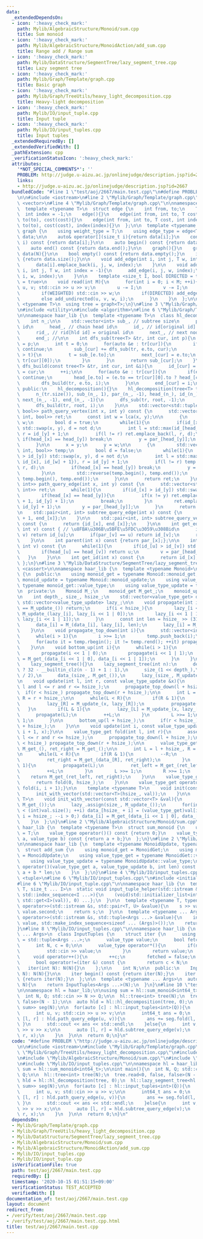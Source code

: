 ```yaml
---
data:
  _extendedDependsOn:
  - icon: ':heavy_check_mark:'
    path: Mylib/AlgebraicStructure/Monoid/sum.cpp
    title: Sum monoid
  - icon: ':heavy_check_mark:'
    path: Mylib/AlgebraicStructure/MonoidAction/add_sum.cpp
    title: Range add / Range sum
  - icon: ':heavy_check_mark:'
    path: Mylib/DataStructure/SegmentTree/lazy_segment_tree.cpp
    title: Lazy segment tree
  - icon: ':heavy_check_mark:'
    path: Mylib/Graph/Template/graph.cpp
    title: Basic graph
  - icon: ':heavy_check_mark:'
    path: Mylib/Graph/TreeUtils/heavy_light_decomposition.cpp
    title: Heavy-light decomposition
  - icon: ':heavy_check_mark:'
    path: Mylib/IO/input_tuple.cpp
    title: Input tuple
  - icon: ':heavy_check_mark:'
    path: Mylib/IO/input_tuples.cpp
    title: Input tuples
  _extendedRequiredBy: []
  _extendedVerifiedWith: []
  _pathExtension: cpp
  _verificationStatusIcon: ':heavy_check_mark:'
  attributes:
    '*NOT_SPECIAL_COMMENTS*': ''
    PROBLEM: http://judge.u-aizu.ac.jp/onlinejudge/description.jsp?id=2667
    links:
    - http://judge.u-aizu.ac.jp/onlinejudge/description.jsp?id=2667
  bundledCode: "#line 1 \"test/aoj/2667/main.test.cpp\"\n#define PROBLEM \"http://judge.u-aizu.ac.jp/onlinejudge/description.jsp?id=2667\"\
    \n\n#include <iostream>\n#line 2 \"Mylib/Graph/Template/graph.cpp\"\n#include\
    \ <vector>\n#line 4 \"Mylib/Graph/Template/graph.cpp\"\n\nnamespace haar_lib {\n\
    \  template <typename T>\n  struct edge {\n    int from, to;\n    T cost;\n  \
    \  int index = -1;\n    edge(){}\n    edge(int from, int to, T cost): from(from),\
    \ to(to), cost(cost){}\n    edge(int from, int to, T cost, int index): from(from),\
    \ to(to), cost(cost), index(index){}\n  };\n\n  template <typename T>\n  struct\
    \ graph {\n    using weight_type = T;\n    using edge_type = edge<T>;\n\n    std::vector<std::vector<edge<T>>>\
    \ data;\n\n    auto& operator[](size_t i){return data[i];}\n    const auto& operator[](size_t\
    \ i) const {return data[i];}\n\n    auto begin() const {return data.begin();}\n\
    \    auto end() const {return data.end();}\n\n    graph(){}\n    graph(int N):\
    \ data(N){}\n\n    bool empty() const {return data.empty();}\n    int size() const\
    \ {return data.size();}\n\n    void add_edge(int i, int j, T w, int index = -1){\n\
    \      data[i].emplace_back(i, j, w, index);\n    }\n\n    void add_undirected(int\
    \ i, int j, T w, int index = -1){\n      add_edge(i, j, w, index);\n      add_edge(j,\
    \ i, w, index);\n    }\n\n    template <size_t I, bool DIRECTED = true, bool WEIGHTED\
    \ = true>\n    void read(int M){\n      for(int i = 0; i < M; ++i){\n        int\
    \ u, v; std::cin >> u >> v;\n        u -= I;\n        v -= I;\n        T w = 1;\n\
    \        if(WEIGHTED) std::cin >> w;\n        if(DIRECTED) add_edge(u, v, w, i);\n\
    \        else add_undirected(u, v, w, i);\n      }\n    }\n  };\n\n  template\
    \ <typename T>\n  using tree = graph<T>;\n}\n#line 3 \"Mylib/Graph/TreeUtils/heavy_light_decomposition.cpp\"\
    \n#include <utility>\n#include <algorithm>\n#line 6 \"Mylib/Graph/TreeUtils/heavy_light_decomposition.cpp\"\
    \n\nnamespace haar_lib {\n  template <typename T>\n  class hl_decomposition {\n\
    \    int n_;\n\n    std::vector<int> sub_, // subtree size\n      par_, // parent\
    \ id\n      head_, // chain head id\n      id_, // id[original id] = hld id\n\
    \      rid_, // rid[hld id] = original id\n      next_, // next node in a chain\n\
    \      end_; //\n\n    int dfs_sub(tree<T> &tr, int cur, int p){\n      par_[cur]\
    \ = p;\n      int t = 0;\n      for(auto &e : tr[cur]){\n        if(e.to == p)\
    \ continue;\n        sub_[cur] += dfs_sub(tr, e.to, cur);\n        if(sub_[e.to]\
    \ > t){\n          t = sub_[e.to];\n          next_[cur] = e.to;\n          std::swap(e,\
    \ tr[cur][0]);\n        }\n      }\n      return sub_[cur];\n    }\n\n    void\
    \ dfs_build(const tree<T> &tr, int cur, int &i){\n      id_[cur] = i;\n      rid_[i]\
    \ = cur;\n      ++i;\n\n      for(auto &e : tr[cur]){\n        if(e.to == par_[cur])\
    \ continue;\n        head_[e.to] = (e.to == tr[cur][0].to ? head_[cur] : e.to);\n\
    \        dfs_build(tr, e.to, i);\n      }\n\n      end_[cur] = i;\n    }\n\n \
    \ public:\n    hl_decomposition(){}\n    hl_decomposition(tree<T> tr, int root):\n\
    \      n_(tr.size()), sub_(n_, 1), par_(n_, -1), head_(n_), id_(n_), rid_(n_),\
    \ next_(n_, -1), end_(n_, -1){\n      dfs_sub(tr, root, -1);\n      int i = 0;\n\
    \      dfs_build(tr, root, i);\n    }\n\n    std::vector<std::tuple<int, int,\
    \ bool>> path_query_vertex(int x, int y) const {\n      std::vector<std::tuple<int,\
    \ int, bool>> ret;\n      const int w = lca(x, y);\n\n      {\n        int y =\
    \ w;\n        bool d = true;\n        while(1){\n          if(id_[x] > id_[y])\
    \ std::swap(x, y), d = not d;\n          int l = std::max(id_[head_[y]], id_[x]),\
    \ r = id_[y] + 1;\n          if(l != r) ret.emplace_back(l, r, d);\n         \
    \ if(head_[x] == head_[y]) break;\n          y = par_[head_[y]];\n        }\n\
    \      }\n\n      x = y;\n      y = w;\n\n      {\n        std::vector<std::tuple<int,\
    \ int, bool>> temp;\n        bool d = false;\n        while(1){\n          if(id_[x]\
    \ > id_[y]) std::swap(x, y), d = not d;\n          int l = std::max({id_[head_[y]],\
    \ id_[x], id_[w] + 1}), r = id_[y] + 1;\n          if(l != r) temp.emplace_back(l,\
    \ r, d);\n          if(head_[x] == head_[y]) break;\n          y = par_[head_[y]];\n\
    \        }\n\n        std::reverse(temp.begin(), temp.end());\n        ret.insert(ret.end(),\
    \ temp.begin(), temp.end());\n      }\n\n      return ret;\n    }\n\n    std::vector<std::pair<int,\
    \ int>> path_query_edge(int x, int y) const {\n      std::vector<std::pair<int,\
    \ int>> ret;\n      while(1){\n        if(id_[x] > id_[y]) std::swap(x, y);\n\
    \        if(head_[x] == head_[y]){\n          if(x != y) ret.emplace_back(id_[x]\
    \ + 1, id_[y] + 1);\n          break;\n        }\n        ret.emplace_back(id_[head_[y]],\
    \ id_[y] + 1);\n        y = par_[head_[y]];\n      }\n      return ret;\n    }\n\
    \n    std::pair<int, int> subtree_query_edge(int x) const {\n      return {id_[x]\
    \ + 1, end_[x]};\n    }\n\n    std::pair<int, int> subtree_query_vertex(int x)\
    \ const {\n      return {id_[x], end_[x]};\n    }\n\n    int get_edge_id(int u,\
    \ int v) const { // \u8FBA\u306B\u5BFE\u5FDC\u3059\u308Bid\n      if(par_[u] ==\
    \ v) return id_[u];\n      if(par_[v] == u) return id_[v];\n      return -1;\n\
    \    }\n\n    int parent(int x) const {return par_[x];};\n\n    int lca(int u,\
    \ int v) const {\n      while(1){\n        if(id_[u] > id_[v]) std::swap(u, v);\n\
    \        if(head_[u] == head_[v]) return u;\n        v = par_[head_[v]];\n   \
    \   }\n    }\n\n    int get_id(int x) const {\n      return id_[x];\n    }\n \
    \ };\n}\n#line 3 \"Mylib/DataStructure/SegmentTree/lazy_segment_tree.cpp\"\n#include\
    \ <cassert>\n\nnamespace haar_lib {\n  template <typename Monoid>\n  class lazy_segment_tree\
    \ {\n  public:\n    using monoid_get = typename Monoid::monoid_get;\n    using\
    \ monoid_update = typename Monoid::monoid_update;\n    using value_type_get =\
    \ typename monoid_get::value_type;\n    using value_type_update = typename monoid_update::value_type;\n\
    \n  private:\n    Monoid M_;\n    monoid_get M_get_;\n    monoid_update M_update_;\n\
    \n    int depth_, size_, hsize_;\n    std::vector<value_type_get> data_;\n   \
    \ std::vector<value_type_update> lazy_;\n\n    void propagate(int i){\n      if(lazy_[i]\
    \ == M_update_()) return;\n      if(i < hsize_){\n        lazy_[i << 1 | 0] =\
    \ M_update_(lazy_[i], lazy_[i << 1 | 0]);\n        lazy_[i << 1 | 1] = M_update_(lazy_[i],\
    \ lazy_[i << 1 | 1]);\n      }\n      const int len = hsize_ >> (31 - __builtin_clz(i));\n\
    \      data_[i] = M_(data_[i], lazy_[i], len);\n      lazy_[i] = M_update_();\n\
    \    }\n\n    void propagate_top_down(int i){\n      std::vector<int> temp;\n\
    \      while(i > 1){\n        i >>= 1;\n        temp.push_back(i);\n      }\n\n\
    \      for(auto it = temp.rbegin(); it != temp.rend(); ++it) propagate(*it);\n\
    \    }\n\n    void bottom_up(int i){\n      while(i > 1){\n        i >>= 1;\n\
    \        propagate(i << 1 | 0);\n        propagate(i << 1 | 1);\n        data_[i]\
    \ = M_get_(data_[i << 1 | 0], data_[i << 1 | 1]);\n      }\n    }\n\n  public:\n\
    \    lazy_segment_tree(){}\n    lazy_segment_tree(int n):\n      depth_(n > 1\
    \ ? 32 - __builtin_clz(n - 1) + 1 : 1),\n      size_(1 << depth_),\n      hsize_(size_\
    \ / 2),\n      data_(size_, M_get_()),\n      lazy_(size_, M_update_())\n    {}\n\
    \n    void update(int l, int r, const value_type_update &x){\n      assert(0 <=\
    \ l and l <= r and r <= hsize_);\n      propagate_top_down(l + hsize_);\n    \
    \  if(r < hsize_) propagate_top_down(r + hsize_);\n\n      int L = l + hsize_,\
    \ R = r + hsize_;\n\n      while(L < R){\n        if(R & 1){\n          --R;\n\
    \          lazy_[R] = M_update_(x, lazy_[R]);\n          propagate(R);\n     \
    \   }\n        if(L & 1){\n          lazy_[L] = M_update_(x, lazy_[L]);\n    \
    \      propagate(L);\n          ++L;\n        }\n        L >>= 1;\n        R >>=\
    \ 1;\n      }\n\n      bottom_up(l + hsize_);\n      if(r < hsize_) bottom_up(r\
    \ + hsize_);\n    }\n\n    void update(int i, const value_type_update &x){update(i,\
    \ i + 1, x);}\n\n    value_type_get fold(int l, int r){\n      assert(0 <= l and\
    \ l <= r and r <= hsize_);\n      propagate_top_down(l + hsize_);\n      if(r\
    \ < hsize_) propagate_top_down(r + hsize_);\n\n      value_type_get ret_left =\
    \ M_get_(), ret_right = M_get_();\n\n      int L = l + hsize_, R = r + hsize_;\n\
    \n      while(L < R){\n        if(R & 1){\n          --R;\n          propagate(R);\n\
    \          ret_right = M_get_(data_[R], ret_right);\n        }\n        if(L &\
    \ 1){\n          propagate(L);\n          ret_left = M_get_(ret_left, data_[L]);\n\
    \          ++L;\n        }\n        L >>= 1;\n        R >>= 1;\n      }\n\n  \
    \    return M_get_(ret_left, ret_right);\n    }\n\n    value_type_get fold_all(){\n\
    \      return fold(0, hsize_);\n    }\n\n    value_type_get operator[](int i){return\
    \ fold(i, i + 1);}\n\n    template <typename T>\n    void init(const T &val){\n\
    \      init_with_vector(std::vector<T>(hsize_, val));\n    }\n\n    template <typename\
    \ T>\n    void init_with_vector(const std::vector<T> &val){\n      data_.assign(size_,\
    \ M_get_());\n      lazy_.assign(size_, M_update_());\n      for(int i = 0; i\
    \ < (int)val.size(); ++i) data_[hsize_ + i] = (value_type_get)val[i];\n      for(int\
    \ i = hsize_; --i > 0;) data_[i] = M_get_(data_[i << 1 | 0], data_[i << 1 | 1]);\n\
    \    }\n  };\n}\n#line 2 \"Mylib/AlgebraicStructure/Monoid/sum.cpp\"\n\nnamespace\
    \ haar_lib {\n  template <typename T>\n  struct sum_monoid {\n    using value_type\
    \ = T;\n    value_type operator()() const {return 0;}\n    value_type operator()(value_type\
    \ a, value_type b) const {return a + b;}\n  };\n}\n#line 2 \"Mylib/AlgebraicStructure/MonoidAction/add_sum.cpp\"\
    \n\nnamespace haar_lib {\n  template <typename MonoidUpdate, typename MonoidGet>\n\
    \  struct add_sum {\n    using monoid_get = MonoidGet;\n    using monoid_update\
    \ = MonoidUpdate;\n    using value_type_get = typename MonoidGet::value_type;\n\
    \    using value_type_update = typename MonoidUpdate::value_type;\n\n    value_type_get\
    \ operator()(value_type_get a, value_type_update b, int len) const {\n      return\
    \ a + b * len;\n    }\n  };\n}\n#line 4 \"Mylib/IO/input_tuples.cpp\"\n#include\
    \ <tuple>\n#line 6 \"Mylib/IO/input_tuples.cpp\"\n#include <initializer_list>\n\
    #line 6 \"Mylib/IO/input_tuple.cpp\"\n\nnamespace haar_lib {\n  template <typename\
    \ T, size_t ... I>\n  static void input_tuple_helper(std::istream &s, T &val,\
    \ std::index_sequence<I ...>){\n    (void)std::initializer_list<int>{(void(s >>\
    \ std::get<I>(val)), 0) ...};\n  }\n\n  template <typename T, typename U>\n  std::istream&\
    \ operator>>(std::istream &s, std::pair<T, U> &value){\n    s >> value.first >>\
    \ value.second;\n    return s;\n  }\n\n  template <typename ... Args>\n  std::istream&\
    \ operator>>(std::istream &s, std::tuple<Args ...> &value){\n    input_tuple_helper(s,\
    \ value, std::make_index_sequence<sizeof ... (Args)>());\n    return s;\n  }\n\
    }\n#line 8 \"Mylib/IO/input_tuples.cpp\"\n\nnamespace haar_lib {\n  template <typename\
    \ ... Args>\n  class InputTuples {\n    struct iter {\n      using value_type\
    \ = std::tuple<Args ...>;\n      value_type value;\n      bool fetched = false;\n\
    \      int N, c = 0;\n\n      value_type operator*(){\n        if(not fetched){\n\
    \          std::cin >> value;\n        }\n        return value;\n      }\n\n \
    \     void operator++(){\n        ++c;\n        fetched = false;\n      }\n\n\
    \      bool operator!=(iter &) const {\n        return c < N;\n      }\n\n   \
    \   iter(int N): N(N){}\n    };\n\n    int N;\n\n  public:\n    InputTuples(int\
    \ N): N(N){}\n\n    iter begin() const {return iter(N);}\n    iter end() const\
    \ {return iter(N);}\n  };\n\n  template <typename ... Args>\n  auto input_tuples(int\
    \ N){\n    return InputTuples<Args ...>(N);\n  }\n}\n#line 10 \"test/aoj/2667/main.test.cpp\"\
    \n\nnamespace hl = haar_lib;\n\nusing sum = hl::sum_monoid<int64_t>;\n\nint main(){\n\
    \  int N, Q; std::cin >> N >> Q;\n\n  hl::tree<int> tree(N);\n  tree.read<0, false,\
    \ false>(N - 1);\n\n  auto hld = hl::hl_decomposition(tree, 0);\n  hl::lazy_segment_tree<hl::add_sum<sum,\
    \ sum>> seg(N);\n\n  for(auto [c] : hl::input_tuples<int>(Q)){\n    if(c == 0){\n\
    \      int u, v; std::cin >> u >> v;\n\n      int64_t ans = 0;\n      for(auto\
    \ [l, r] : hld.path_query_edge(u, v)){\n        ans += seg.fold(l, r);\n     \
    \ }\n      std::cout << ans << std::endl;\n    }else{\n      int v, x; std::cin\
    \ >> v >> x;\n\n      auto [l, r] = hld.subtree_query_edge(v);\n      seg.update(l,\
    \ r, x);\n    }\n  }\n\n  return 0;\n}\n"
  code: "#define PROBLEM \"http://judge.u-aizu.ac.jp/onlinejudge/description.jsp?id=2667\"\
    \n\n#include <iostream>\n#include \"Mylib/Graph/Template/graph.cpp\"\n#include\
    \ \"Mylib/Graph/TreeUtils/heavy_light_decomposition.cpp\"\n#include \"Mylib/DataStructure/SegmentTree/lazy_segment_tree.cpp\"\
    \n#include \"Mylib/AlgebraicStructure/Monoid/sum.cpp\"\n#include \"Mylib/AlgebraicStructure/MonoidAction/add_sum.cpp\"\
    \n#include \"Mylib/IO/input_tuples.cpp\"\n\nnamespace hl = haar_lib;\n\nusing\
    \ sum = hl::sum_monoid<int64_t>;\n\nint main(){\n  int N, Q; std::cin >> N >>\
    \ Q;\n\n  hl::tree<int> tree(N);\n  tree.read<0, false, false>(N - 1);\n\n  auto\
    \ hld = hl::hl_decomposition(tree, 0);\n  hl::lazy_segment_tree<hl::add_sum<sum,\
    \ sum>> seg(N);\n\n  for(auto [c] : hl::input_tuples<int>(Q)){\n    if(c == 0){\n\
    \      int u, v; std::cin >> u >> v;\n\n      int64_t ans = 0;\n      for(auto\
    \ [l, r] : hld.path_query_edge(u, v)){\n        ans += seg.fold(l, r);\n     \
    \ }\n      std::cout << ans << std::endl;\n    }else{\n      int v, x; std::cin\
    \ >> v >> x;\n\n      auto [l, r] = hld.subtree_query_edge(v);\n      seg.update(l,\
    \ r, x);\n    }\n  }\n\n  return 0;\n}\n"
  dependsOn:
  - Mylib/Graph/Template/graph.cpp
  - Mylib/Graph/TreeUtils/heavy_light_decomposition.cpp
  - Mylib/DataStructure/SegmentTree/lazy_segment_tree.cpp
  - Mylib/AlgebraicStructure/Monoid/sum.cpp
  - Mylib/AlgebraicStructure/MonoidAction/add_sum.cpp
  - Mylib/IO/input_tuples.cpp
  - Mylib/IO/input_tuple.cpp
  isVerificationFile: true
  path: test/aoj/2667/main.test.cpp
  requiredBy: []
  timestamp: '2020-10-15 01:51:15+09:00'
  verificationStatus: TEST_ACCEPTED
  verifiedWith: []
documentation_of: test/aoj/2667/main.test.cpp
layout: document
redirect_from:
- /verify/test/aoj/2667/main.test.cpp
- /verify/test/aoj/2667/main.test.cpp.html
title: test/aoj/2667/main.test.cpp
---
```

